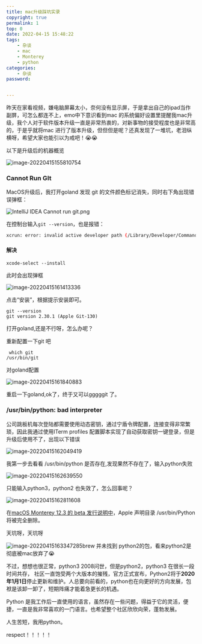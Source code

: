 ```yaml
---
title: mac升级踩坑实录
copyright: true
permalink: 1
top: 0
date: 2022-04-15 15:48:22
tags:
    - 杂谈
    - mac
    - Monterey
    - python
categories:
    - 杂谈
password:


---
```

昨天在家看视频，嫌电脑屏幕太小，奈何没有显示屏，于是拿出自己的ipad当作副屏，可怎么都连不上，emo中下意识看到mac 的系统偏好设置里提醒我mac升级，我个人对于软件版本升级一直是非常热衷的，对新事物的接受程度也是非常高的，于是乎就将mac 进行了版本升级，但但但是呢？还真发现了一堆坑，老泪纵横呀，希望大家也能引以为戒吧！😭😭 <!--more-->



以下是升级后的机器概览

![image-20220415155810754](/images/mac升级踩坑实录/image-20220415155810754.png)

### Cannot Run GIt

MacOS升级后，我打开goland 发现 git 的文件颜色标记消失，同时右下角出现错误弹框：

![IntelliJ IDEA Cannot run git.png](/images/mac升级踩坑实录/git-ae4bfb0b8cf241618d69662bd8dcd7f3.png)

在控制台输入`git --version`，也是报错：

``````bash
xcrun: error: invalid active developer path (/Library/Developer/CommandLineTools), missing xcrun at: /Library/Developer/CommandLineTools/usr/bin/xcrun
``````

#### 解决

```shell
xcode-select --install
```

此时会出现弹框

![image-20220415161413336](/images/mac升级踩坑实录/image-20220415161413336.png)

点击“安装”，根据提示安装即可。

```shell
git --version
git version 2.30.1 (Apple Git-130)
```



打开goland,还是不行呀，怎么办呢？

重新配置一下git 吧

```shell
 which git
/usr/bin/git
```

对goland配置

![image-20220415161840883](/images/mac升级踩坑实录/image-20220415161840883.png)

重启一下goland,ok了，终于又可以gggggit 了。



### /usr/bin/python: bad interpreter

公司跳板机每次登陆都需要使用动态密钥，通过宁盾令牌配置，连接变得非常繁琐，因此我通过使用ITerm profiles 配置脚本实现了自动获取密钥一键登录，但是升级后使用不了，出现以下错误

![image-20220415162049419](/images/mac升级踩坑实录/image-20220415162049419.png)



我第一步去看看 /usr/bin/python 是否存在,发现果然不存在了，输入python失败

![image-20220415162639550](/images/mac升级踩坑实录/image-20220415162639550.png)

只能输入python3，python2 也失效了，怎么回事呢？

![image-20220415162811608](/images/mac升级踩坑实录/image-20220415162811608.png)

在[macOS Monterey 12.3 的 beta 发行说明中](https://developer.apple.com/documentation/macos-release-notes/macos-12_3-release-notes)，Apple 声明目录 /usr/bin/Python 将被完全删除。

天坑呀，天坑呀

![image-20220415163347285](/images/mac升级踩坑实录/image-20220415163347285.png)brew 并未找到 python2的包，看来python2是彻底被mac放弃了😭 

不过，想想也很正常，python3 2008问世，但是python2，python3 在很长一段时间共存， 社区一直饱受两个大版本的摧残，官方正式宣布，Python2将于**2020年1月1日**停止更新和维护。人总要向前看的，python也在向更好的方向发展，包袱是该卸一卸了，短期阵痛才能着急更长的机遇。

Python 是我工作后一直使用的语言，虽然存在一些问题，得益于它的灵活，便捷，一直是我非常喜欢的一门语言。也希望整个社区欣欣向荣，蓬勃发展。



人生苦短，我用python。 

respect！！！！！